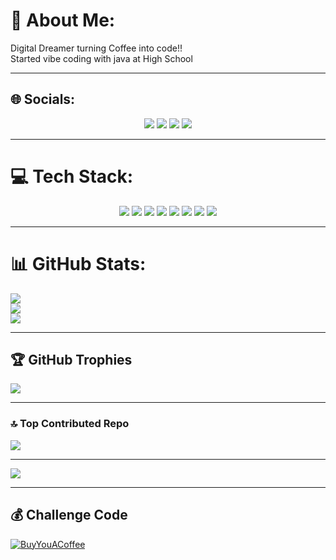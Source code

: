 # 💫 About Me:
Digital Dreamer turning Coffee into code!!<br>
Started vibe coding with java at High School</br>

---

## 🌐 Socials:
<p align="center">
  <a href="https://facebook.com/Abel Chomunodisa"><img src="https://img.shields.io/badge/Facebook-%231877F2.svg?logo=Facebook&logoColor=white" /></a>
  <a href="https://instagram.com/chomunodisaa68"><img src="https://img.shields.io/badge/Instagram-%23E4405F.svg?logo=Instagram&logoColor=white" /></a>
  <a href="https://twitch.com/Chomunodisaa68"><img src="https://img.shields.io/badge/Twitch-%239146FF.svg?logo=Twitch&logoColor=white" /></a>
  <a href="https://twitter.com/chomunodisaa68"><img src="https://img.shields.io/badge/Twitter-%231DA1F2.svg?logo=Twitter&logoColor=white" /></a>
</p>

---

# 💻 Tech Stack:
<p align="center">
  <img src="https://img.shields.io/badge/react-%2320232a.svg?style=for-the-badge&logo=react&logoColor=%2361DAFB" />
  <img src="https://img.shields.io/badge/react_native-%2320232a.svg?style=for-the-badge&logo=react&logoColor=%2361DAFB" />
  <img src="https://img.shields.io/badge/c-%2300599C.svg?style=for-the-badge&logo=c&logoColor=white" />
  <img src="https://img.shields.io/badge/django-%23092E20.svg?style=for-the-badge&logo=django&logoColor=white" />
  <img src="https://img.shields.io/badge/javascript-%23323330.svg?style=for-the-badge&logo=javascript&logoColor=%23F7DF1E" />
  <img src="https://img.shields.io/badge/typescript-%23007ACC.svg?style=for-the-badge&logo=typescript&logoColor=white" />
  <img src="https://img.shields.io/badge/java-%23ED8B00.svg?style=for-the-badge&logo=java&logoColor=white" />
  <img src="https://img.shields.io/badge/Next-black?style=for-the-badge&logo=next.js&logoColor=white" />
</p>

---
# 📊 GitHub Stats:
![](https://github-readme-stats.vercel.app/api?username=Sparta503&theme=dark&hide_border=false&include_all_commits=true&count_private=true)<br/>
![](https://nirzak-streak-stats.vercel.app/?user=Sparta503&theme=dark&hide_border=false)<br/>
![](https://github-readme-stats.vercel.app/api/top-langs/?username=Sparta503&theme=dark&hide_border=false&layout=compact&langs_count=10)


---

## 🏆 GitHub Trophies
![](https://github-profile-trophy.vercel.app/?username=Sparta503&theme=radical&no-frame=false&no-bg=true&margin-w=4)

---

### 🔝 Top Contributed Repo
![](https://github-contributor-stats.vercel.app/api?username=Sparta503&limit=5&theme=dark&combine_all_yearly_contributions=true)

---

[![](https://visitcount.itsvg.in/api?id=Sparta503&icon=0&color=0)](https://visitcount.itsvg.in)

---

## 💰 Challenge Code
[![BuyYouACoffee](https://img.shields.io/badge/Buy%20Me%20a%20Coffee-ffdd00?style=for-the-badge&logo=buy-you-a-coffee&logoColor=black)](https://buyyouacoffee.com/Sparta503)

<!-- Proudly created with GPRM ( https://gprm.itsvg.in ) -->
